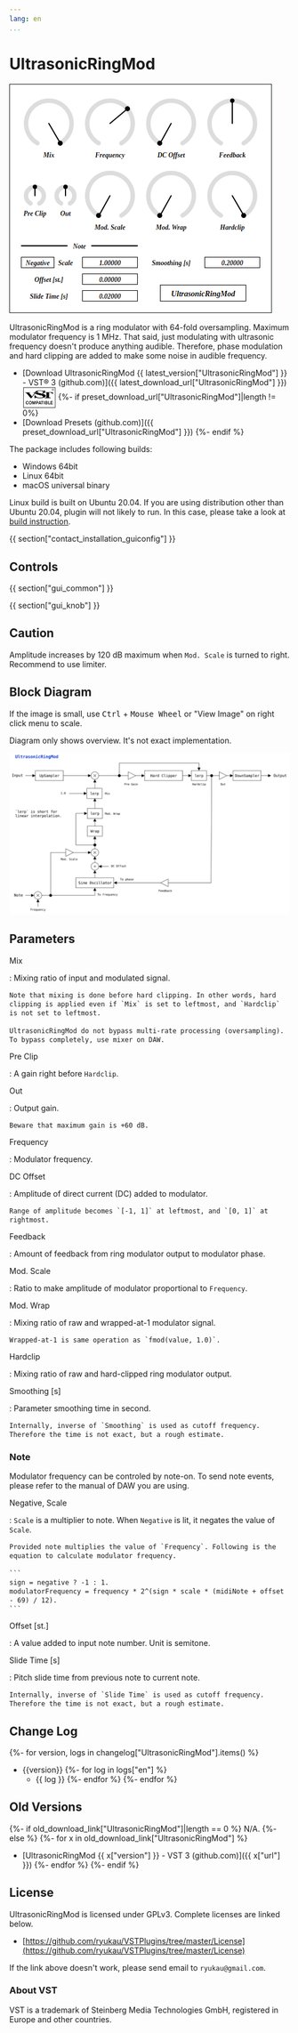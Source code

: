 ```yaml
---
lang: en
...
```


# UltrasonicRingMod
![](img/UltrasonicRingMod.png)

UltrasonicRingMod is a ring modulator with 64-fold oversampling. Maximum modulator frequency is 1 MHz. That said, just modulating with ultrasonic frequency doesn't produce anything audible. Therefore, phase modulation and hard clipping are added to make some noise in audible frequency.

- [Download UltrasonicRingMod {{ latest_version["UltrasonicRingMod"] }} - VST® 3 (github.com)]({{ latest_download_url["UltrasonicRingMod"] }}) <img
  src="img/VST_Compatible_Logo_Steinberg_negative.svg"
  alt="VST compatible logo."
  width="60px"
  style="display: inline-block; vertical-align: middle;">
{%- if preset_download_url["UltrasonicRingMod"]|length != 0%}
- [Download Presets (github.com)]({{ preset_download_url["UltrasonicRingMod"] }})
{%- endif %}

The package includes following builds:

- Windows 64bit
- Linux 64bit
- macOS universal binary

Linux build is built on Ubuntu 20.04. If you are using distribution other than Ubuntu 20.04, plugin will not likely to run. In this case, please take a look at [build instruction](https://github.com/ryukau/VSTPlugins/blob/master/build_instruction.md).

{{ section["contact_installation_guiconfig"] }}

## Controls
{{ section["gui_common"] }}

{{ section["gui_knob"] }}

## Caution
Amplitude increases by 120 dB maximum when `Mod. Scale` is turned to right. Recommend to use limiter.

## Block Diagram
If the image is small, use <kbd>Ctrl</kbd> + <kbd>Mouse Wheel</kbd> or "View Image" on right click menu to scale.

Diagram only shows overview. It's not exact implementation.

![](img/UltrasonicRingMod.svg)

## Parameters
Mix

:   Mixing ratio of input and modulated signal.

    Note that mixing is done before hard clipping. In other words, hard clipping is applied even if `Mix` is set to leftmost, and `Hardclip` is not set to leftmost.

    UltrasonicRingMod do not bypass multi-rate processing (oversampling). To bypass completely, use mixer on DAW.

Pre Clip

:   A gain right before `Hardclip`.

Out

:   Output gain.

    Beware that maximum gain is +60 dB.

Frequency

:   Modulator frequency.

DC Offset

:   Amplitude of direct current (DC) added to modulator.

    Range of amplitude becomes `[-1, 1]` at leftmost, and `[0, 1]` at rightmost.

Feedback

:   Amount of feedback from ring modulator output to modulator phase.

Mod. Scale

:   Ratio to make amplitude of modulator proportional to `Frequency`.

Mod. Wrap

:   Mixing ratio of raw and wrapped-at-1 modulator signal.

    Wrapped-at-1 is same operation as `fmod(value, 1.0)`.

Hardclip

:   Mixing ratio of raw and hard-clipped ring modulator output.

Smoothing \[s\]

:   Parameter smoothing time in second.

    Internally, inverse of `Smoothing` is used as cutoff frequency. Therefore the time is not exact, but a rough estimate.

### Note
Modulator frequency can be controled by note-on. To send note events, please refer to the manual of DAW you are using.

Negative, Scale

:   `Scale` is a multiplier to note. When `Negative` is lit, it negates the value of `Scale`.

    Provided note multiplies the value of `Frequency`. Following is the equation to calculate modulator frequency.

    ```
    sign = negative ? -1 : 1.
    modulatorFrequency = frequency * 2^(sign * scale * (midiNote + offset - 69) / 12).
    ```

Offset \[st.\]

:   A value added to input note number. Unit is semitone.

Slide Time \[s\]

:   Pitch slide time from previous note to current note.

    Internally, inverse of `Slide Time` is used as cutoff frequency. Therefore the time is not exact, but a rough estimate.

## Change Log
{%- for version, logs in changelog["UltrasonicRingMod"].items() %}
- {{version}}
  {%- for log in logs["en"] %}
  - {{ log }}
  {%- endfor %}
{%- endfor %}

## Old Versions
{%- if old_download_link["UltrasonicRingMod"]|length == 0 %}
N/A.
{%- else %}
  {%- for x in old_download_link["UltrasonicRingMod"] %}
- [UltrasonicRingMod {{ x["version"] }} - VST 3 (github.com)]({{ x["url"] }})
  {%- endfor %}
{%- endif %}

## License
UltrasonicRingMod is licensed under GPLv3. Complete licenses are linked below.

- [https://github.com/ryukau/VSTPlugins/tree/master/License](https://github.com/ryukau/VSTPlugins/tree/master/License)

If the link above doesn't work, please send email to `ryukau@gmail.com`.

### About VST
VST is a trademark of Steinberg Media Technologies GmbH, registered in Europe and other countries.
